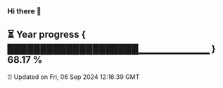 ### Hi there 👋
⏳ Year progress { ████████████████████▁▁▁▁▁▁▁▁▁▁ } 68.17 %
---
⏰ Updated on Fri, 06 Sep 2024 12:16:39 GMT

